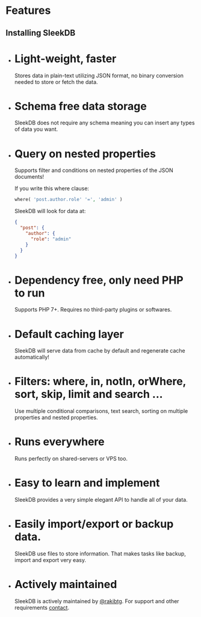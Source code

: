 <!--METADATA
{
    "title": "Features",
    "url": "features",
    "icon": "filing"
}
!METADATA-->

# Features

## Installing SleekDB

- # Light-weight, faster

  Stores data in plain-text utilizing JSON format, no binary conversion needed to store or fetch the data.

- # Schema free data storage

  SleekDB does not require any schema meaning you can insert any types of data you want.

- # Query on nested properties

  Supports filter and conditions on nested properties of the JSON documents!
  
  If you write this where clause:

  ```php
  where( 'post.author.role' '=', 'admin' )
  ```

  SleekDB will look for data at:

  ```json
  {
    "post": {
      "author": {
        "role": "admin"
      }
    }
  }
  ```

- # Dependency free, only need PHP to run

  Supports PHP 7+. Requires no third-party plugins or softwares.

- # Default caching layer

  SleekDB will serve data from cache by default and regenerate cache automatically!

- # Filters: where, in, notIn, orWhere, sort, skip, limit and search ...

  Use multiple conditional comparisons, text search, sorting on multiple properties and nested properties.

- # Runs everywhere

  Runs perfectly on shared-servers or VPS too.

- # Easy to learn and implement

  SleekDB provides a very simple elegant API to handle all of your data.

- # Easily import/export or backup data.

  SleekDB use files to store information. That makes tasks like backup, import and export very easy.

- # Actively maintained

  SleekDB is actively maintained by <a href="https://twitter.com/rakibtg" target="_blank">@rakibtg</a>. For support and other requirements <a class="gotoblock" href="#contact">contact</a>.